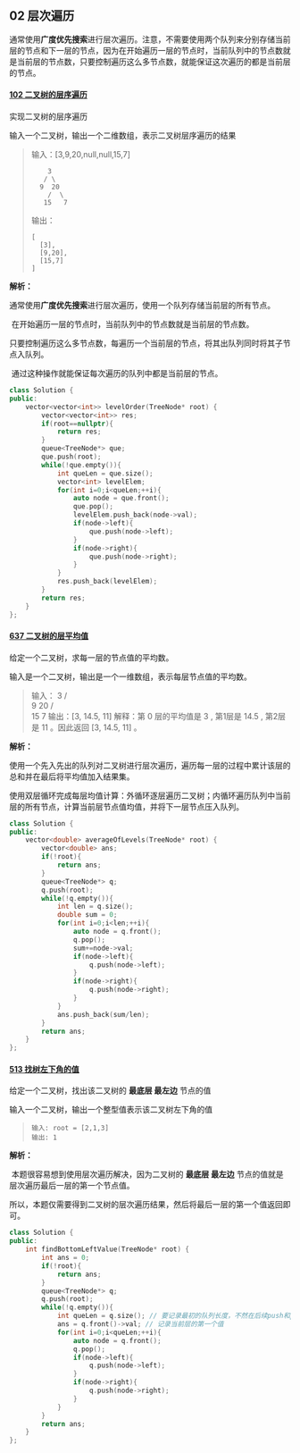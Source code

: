 ## 02 层次遍历

​	通常使用**广度优先搜索**进行层次遍历。注意，不需要使用两个队列来分别存储当前层的节点和下一层的节点，因为在开始遍历一层的节点时，当前队列中的节点数就是当前层的节点数，只要控制遍历这么多节点数，就能保证这次遍历的都是当前层的节点。

#### [102 二叉树的层序遍历](https://leetcode-cn.com/problems/binary-tree-level-order-traversal/)

实现二叉树的层序遍历

输入一个二叉树，输出一个二维数组，表示二叉树层序遍历的结果

> 输入：[3,9,20,null,null,15,7]
>
> ```
>     3
>    / \
>   9  20
>     /  \
>    15   7
> ```
>
> 输出：
>
> ```
> [
>   [3],
>   [9,20],
>   [15,7]
> ]
> ```

**解析：**

​	通常使用**广度优先搜索**进行层次遍历，使用一个队列存储当前层的所有节点。

​	在开始遍历一层的节点时，当前队列中的节点数就是当前层的节点数。

​	只要控制遍历这么多节点数，每遍历一个当前层的节点，将其出队列同时将其子节点入队列。

​	通过这种操作就能保证每次遍历的队列中都是当前层的节点。

```cpp
class Solution {
public:
    vector<vector<int>> levelOrder(TreeNode* root) {
        vector<vector<int>> res;
        if(root==nullptr){
            return res;
        }
        queue<TreeNode*> que;
        que.push(root);
        while(!que.empty()){
            int queLen = que.size();
            vector<int> levelElem;
            for(int i=0;i<queLen;++i){
                auto node = que.front();
                que.pop();
                levelElem.push_back(node->val);
                if(node->left){
                    que.push(node->left);
                }
                if(node->right){
                    que.push(node->right);
                }
            }
            res.push_back(levelElem);
        }
        return res;
    }
};
```

#### [637 二叉树的层平均值](https://leetcode-cn.com/problems/average-of-levels-in-binary-tree/)

给定一个二叉树，求每一层的节点值的平均数。

输入是一个二叉树，输出是一个一维数组，表示每层节点值的平均数。

> 输入：
>     3
>    / \
>   9  20
>     /  \
>    15   7
> 输出：[3, 14.5, 11]
> 解释：第 0 层的平均值是 3 ,  第1层是 14.5 , 第2层是 11 。因此返回 [3, 14.5, 11] 。

**解析：**

​	使用一个先入先出的队列对二叉树进行层次遍历，遍历每一层的过程中累计该层的总和并在最后将平均值加入结果集。

​	使用双层循环完成每层均值计算：外循环逐层遍历二叉树；内循环遍历队列中当前层的所有节点，计算当前层节点值均值，并将下一层节点压入队列。

```cpp
class Solution {
public:
    vector<double> averageOfLevels(TreeNode* root) {
        vector<double> ans;
        if(!root){
            return ans;
        }
        queue<TreeNode*> q;
        q.push(root);
        while(!q.empty()){
            int len = q.size();
            double sum = 0;
            for(int i=0;i<len;++i){
                auto node = q.front();
                q.pop();
                sum+=node->val;
                if(node->left){
                    q.push(node->left);
                }
                if(node->right){
                    q.push(node->right);
                }
            }
            ans.push_back(sum/len);
        }
        return ans;
    }
};
```

#### [513 找树左下角的值](https://leetcode-cn.com/problems/find-bottom-left-tree-value/)

给定一个二叉树，找出该二叉树的 **最底层 最左边** 节点的值

输入一个二叉树，输出一个整型值表示该二叉树左下角的值

> ```
> 输入: root = [2,1,3]
> 输出: 1
> ```

**解析：**

​	本题很容易想到使用层次遍历解决，因为二叉树的 **最底层 最左边** 节点的值就是层次遍历最后一层的第一个节点值。

​	所以，本题仅需要得到二叉树的层次遍历结果，然后将最后一层的第一个值返回即可。

```cpp
class Solution {
public:
    int findBottomLeftValue(TreeNode* root) {
        int ans = 0;
        if(!root){
            return ans;
        }
        queue<TreeNode*> q;
        q.push(root);
        while(!q.empty()){
            int queLen = q.size(); // 要记录最初的队列长度，不然在后续push和pop操作中会影响该值
            ans = q.front()->val; // 记录当前层的第一个值
            for(int i=0;i<queLen;++i){
                auto node = q.front();
                q.pop();
                if(node->left){
                    q.push(node->left);
                }
                if(node->right){
                    q.push(node->right);
                }
            }
        }
        return ans;
    }
};
```

